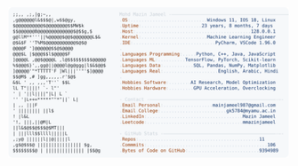 <picture>
  <source srcset="https://raw.githubusercontent.com/mmazinjameel/mmazinjameel/main/dark_mode.svg?v=1752294188" media="(prefers-color-scheme: dark)">
  <img src="https://raw.githubusercontent.com/mmazinjameel/mmazinjameel/main/light_mode.svg?v=1752294188">
</picture>
